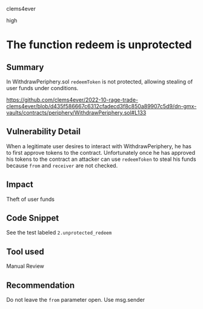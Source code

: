 clems4ever

high

# The function redeem is unprotected

## Summary

In WithdrawPeriphery.sol `redeemToken` is not protected, allowing stealing of user funds under conditions.

https://github.com/clems4ever/2022-10-rage-trade-clems4ever/blob/d435f586667c6312cfadecd3f8c850a89907c5d9/dn-gmx-vaults/contracts/periphery/WithdrawPeriphery.sol#L133

## Vulnerability Detail
When a legitimate user desires to interact with WithdrawPeriphery, he has to first approve tokens to the contract. Unfortunately once he has approved his tokens to the contract an attacker can use `redeemToken` to steal his funds because `from` and `receiver` are not checked.

## Impact
Theft of user funds

## Code Snippet
See the test labeled `2.unprotected_redeem`

## Tool used
Manual Review

## Recommendation
Do not leave the `from` parameter open. Use msg.sender